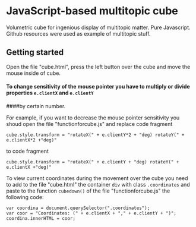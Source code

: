 # JavaScript-based multitopic cube
Volumetric cube for ingenious display of multitopic matter. Pure Javascript. Github resources were used as example 
of multitopic stuff.

## Getting started
Open the file "cube.html", press the left button over the cube and move the mouse inside of cube.

#### To change sensitivity of the mouse pointer you have to multiply or divide properties ```e.clientX``` and ```e.clientY``` 
####by certain number. 

For example, if you want to decrease the mouse pointer sensitivity you shoud open the file "functionforcube.js" and replace code fragment 

    cube.style.transform = "rotateX(" + e.clientY*2 + "deg) rotateY(" + e.clientX*2 +"deg)"

to code fragment

    cube.style.transform = "rotateX(" + e.clientY + "deg) rotateY(" + e.clientX +"deg)"
 
To view current coordinates during the movement over the cube you need to add to the file "cube.html" the container ```div```
with class ```.coordinates``` and paste to the function ```cubedown()``` of the file "functionforcube.js" the following code:

    var coordina = document.querySelector(".coordinates");
    var coor = "Coordinates: (" + e.clientX + "," + e.clientY + ")";
    coordina.innerHTML = coor;


